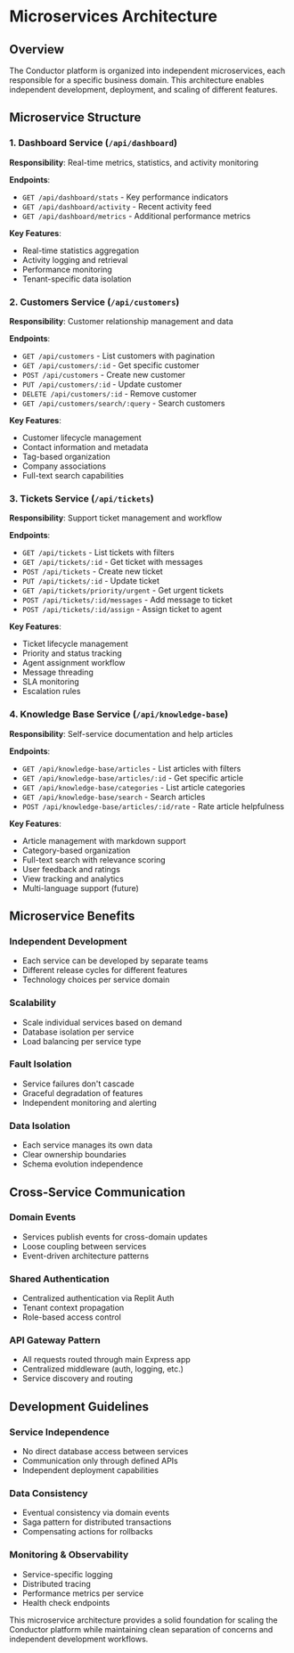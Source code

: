 # Microservices Architecture

## Overview

The Conductor platform is organized into independent microservices, each responsible for a specific business domain. This architecture enables independent development, deployment, and scaling of different features.

## Microservice Structure

### 1. Dashboard Service (`/api/dashboard`)
**Responsibility**: Real-time metrics, statistics, and activity monitoring

**Endpoints**:
- `GET /api/dashboard/stats` - Key performance indicators
- `GET /api/dashboard/activity` - Recent activity feed  
- `GET /api/dashboard/metrics` - Additional performance metrics

**Key Features**:
- Real-time statistics aggregation
- Activity logging and retrieval
- Performance monitoring
- Tenant-specific data isolation

### 2. Customers Service (`/api/customers`)
**Responsibility**: Customer relationship management and data

**Endpoints**:
- `GET /api/customers` - List customers with pagination
- `GET /api/customers/:id` - Get specific customer
- `POST /api/customers` - Create new customer
- `PUT /api/customers/:id` - Update customer
- `DELETE /api/customers/:id` - Remove customer
- `GET /api/customers/search/:query` - Search customers

**Key Features**:
- Customer lifecycle management
- Contact information and metadata
- Tag-based organization
- Company associations
- Full-text search capabilities

### 3. Tickets Service (`/api/tickets`)
**Responsibility**: Support ticket management and workflow

**Endpoints**:
- `GET /api/tickets` - List tickets with filters
- `GET /api/tickets/:id` - Get ticket with messages
- `POST /api/tickets` - Create new ticket
- `PUT /api/tickets/:id` - Update ticket
- `GET /api/tickets/priority/urgent` - Get urgent tickets
- `POST /api/tickets/:id/messages` - Add message to ticket
- `POST /api/tickets/:id/assign` - Assign ticket to agent

**Key Features**:
- Ticket lifecycle management
- Priority and status tracking
- Agent assignment workflow
- Message threading
- SLA monitoring
- Escalation rules

### 4. Knowledge Base Service (`/api/knowledge-base`)
**Responsibility**: Self-service documentation and help articles

**Endpoints**:
- `GET /api/knowledge-base/articles` - List articles with filters
- `GET /api/knowledge-base/articles/:id` - Get specific article
- `GET /api/knowledge-base/categories` - List article categories
- `GET /api/knowledge-base/search` - Search articles
- `POST /api/knowledge-base/articles/:id/rate` - Rate article helpfulness

**Key Features**:
- Article management with markdown support
- Category-based organization
- Full-text search with relevance scoring
- User feedback and ratings
- View tracking and analytics
- Multi-language support (future)

## Microservice Benefits

### Independent Development
- Each service can be developed by separate teams
- Different release cycles for different features
- Technology choices per service domain

### Scalability
- Scale individual services based on demand
- Database isolation per service
- Load balancing per service type

### Fault Isolation
- Service failures don't cascade
- Graceful degradation of features
- Independent monitoring and alerting

### Data Isolation
- Each service manages its own data
- Clear ownership boundaries
- Schema evolution independence

## Cross-Service Communication

### Domain Events
- Services publish events for cross-domain updates
- Loose coupling between services
- Event-driven architecture patterns

### Shared Authentication
- Centralized authentication via Replit Auth
- Tenant context propagation
- Role-based access control

### API Gateway Pattern
- All requests routed through main Express app
- Centralized middleware (auth, logging, etc.)
- Service discovery and routing

## Development Guidelines

### Service Independence
- No direct database access between services
- Communication only through defined APIs
- Independent deployment capabilities

### Data Consistency
- Eventual consistency via domain events
- Saga pattern for distributed transactions
- Compensating actions for rollbacks

### Monitoring & Observability
- Service-specific logging
- Distributed tracing
- Performance metrics per service
- Health check endpoints

This microservice architecture provides a solid foundation for scaling the Conductor platform while maintaining clean separation of concerns and independent development workflows.